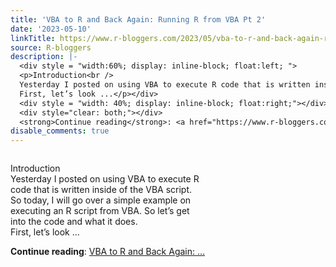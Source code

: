 ```yaml
---
title: 'VBA to R and Back Again: Running R from VBA Pt 2'
date: '2023-05-10'
linkTitle: https://www.r-bloggers.com/2023/05/vba-to-r-and-back-again-running-r-from-vba-pt-2/
source: R-bloggers
description: |-
  <div style = "width:60%; display: inline-block; float:left; ">
  <p>Introduction<br />
  Yesterday I posted on using VBA to execute R code that is written inside of the VBA script. So today, I will go over a simple example on executing an R script from VBA. So let’s get into the code and what it does.<br />
  First, let’s look ...</p></div>
  <div style = "width: 40%; display: inline-block; float:right;"></div>
  <div style="clear: both;"></div>
  <strong>Continue reading</strong>: <a href="https://www.r-bloggers.com/2023/05/vba-to-r-and-back-again-running-r-from-vba-pt-2/">VBA to R and Back Again: ...
disable_comments: true
---
```

<div style = "width:60%; display: inline-block; float:left; ">
<p>Introduction<br />
Yesterday I posted on using VBA to execute R code that is written inside of the VBA script. So today, I will go over a simple example on executing an R script from VBA. So let’s get into the code and what it does.<br />
First, let’s look ...</p></div>
<div style = "width: 40%; display: inline-block; float:right;"></div>
<div style="clear: both;"></div>
<strong>Continue reading</strong>: <a href="https://www.r-bloggers.com/2023/05/vba-to-r-and-back-again-running-r-from-vba-pt-2/">VBA to R and Back Again: ...